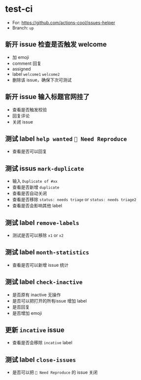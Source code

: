 # test-ci

- For: https://github.com/actions-cool/issues-helper
- Branch: `up`

## 新开 issue 检查是否触发 welcome

- 加 emoji
- comment 回复
- assigned 
- label `welcome1` `welcome2`
- 删除该 issue，确保下次可测试

## 新开 issue 输入标题官网挂了

- 查看是否触发校验
- 回复评论
- 关闭 issue

## 测试 label `help wanted` `🤔 Need Reproduce`

- 查看是否可以回复

## 测试 issus `mark-duplicate`

- 输入 `Duplicate of #xx`
- 查看是否新增 `duplicate`
- 查看是否自动关闭
- 查看是否移除 `status: needs triage` or `status: needs triage2`
- 查看是否会影响其他 label

## 测试 label `remove-labels`

- 测试是否可以移除 `x1` or `x2`

## 测试 label `month-statistics`

- 查看是否可以新增 issue 统计

## 测试 label `check-inactive`

- 是否原有 inactive 无操作
- 是否可以把打开的所有issue 增加 label
- 是否回复
- 是否增加 emoji

## 更新 `incative` issue

- 查看是否会移除 `incative` label

## 测试 label `close-issues`

- 是否可以把 `🤔 Need Reproduce` 的 issue 关闭


